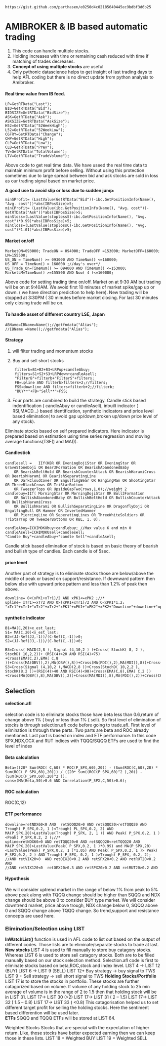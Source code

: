     https://gist.github.com/parthasen/e0250d4c02185640445ec9bdbf3d6b25

# AMIBROKER & IB based automatic trading
 1. This code can handle multiple stocks. 
 2. Holding increases with time or remaining cash reduced with time if matching of trades decreases.
 3. **Concept of using multiple stocks** are useful 
 4. Only pythonic datascience helps to get insight of last trading days to help AFL coding but there is no direct update from python analysis to Amibroker.

####  Real time value from IB feed.

    LP=GetRTData("Last");
    BID=GetRTData("Bid");
    BIDSIZE=GetRTData("BidSize");
    ASK=GetRTData("Ask"); 
    ASKSIZE=GetRTData("AskSize");
    H52=GetRTData("52WeekHigh");
    L52=GetRTData("52WeekLow");
    CGFRY=GetRTData("Change");
    CHP=GetRTData("High");
    CLP=GetRTData("Low");
    CLD=GetRTData("Prev");
    TV=GetRTData("TotalVolume");
    LTV=GetRTData("TradeVolume");

Above code to get real time data. We have useed the real time data to maintain minimum profit before selling. Without using this protection sometimes due to large spread between bid and ask stocks are sold in loss as our trading signal based on market price. 

**A good use to avoid slip or loss due to sudden jump:**
    
    minSProfit= (LastValue(GetRTData("Bid"))-ibc.GetPositionInfo(Name(), "Avg. cost"))*abs(IBPosSize)>5;	
  	minCProfit= (LastValue(ibc.GetPositionInfo(Name(), "Avg. cost"))-GetRTData("Ask"))*abs(IBPosSize)>5;
  	minSloss=(LastValue(stoplossS)-ibc.GetPositionInfo(Name(), "Avg. cost")*0.99)*abs(IBPosSize)>5;	
    minCloss=(LastValue(stoplossC)-ibc.GetPositionInfo(Name(), "Avg. cost")*1.01)*abs(IBPosSize)>5;


#### Market on/off
  
    MarketON=093000; TradeON = 094000; TradeOFF =153000; MarketOFF=160000; LM=155500;
    US_ON = TimeNum() >= 093000 AND TimeNum() <=160000;
    US_OFF = TimeNum() > 160000 ;//day's over*/
    US_Trade_On=TimeNum() >= 094000 AND TimeNum() <=153000;
    MarketLM=TimeNum() >=155500 AND Now( 4 )<=160000;

Above code for setting trading time on/off. Market on at 9:30 AM but trading will be on at 9:40AM. We avoid first 10 minutes of market spike/gap up or down. ( we have direction prediction to help here).
New trading will be stopped at 3:30PM ( 30 minutes before market closing. For last 30 minutes only closing trade will be on. 


#### To handle asset of different country LSE, Japan    
    ABName=IBName=Name();//getfndata("Alias");
    //IBName =Name();//getfndata("Alias");

#### Strategy
1. will filter trading and momentum stocks

2. Buy and sell short stocks
    
        filterb=B1+B2+B3+LRPup+candleAbuy;
        filters=S1+S2+S3+LRPdown+candleAsell;
        "FilterB"+filterb+"FilterS"+filters;
        FB=upline AND filterb>filters+2;//filters;
        FSS=downline AND filters>filterb+2;//filterb;
        "BUY**"+FB+"Sell**"+FSS;

3. Four parts are combined to build the strategy. 
Candle stick based indentification ( candleAbuy or candleAsell), inbuilt indicator ( RSI,MACD...) based identification, synthetic indicators and price level based elimination( to avoid gap up/down,broken up/down price level of any stock).

Eliminate stocks based on self prepared indicators. Here indicator is prepared based on estimation using time series regression and moving average functions(TSF() and MA()).

#### Candlestick

    candlesell =   IIf(KBR OR EveningDojiStar OR EveningStar OR GraveStoneDoji OR Bear3Formation OR BearishAbandonedBaby
        OR BearishBeltHold OR BearishCounterAttack OR BearishHaramiCross OR BearishHarami OR BearishSeparatingLine
        OR DarkCloudCover OR EngulfingBear OR HangingMan OR ShootingStar OR ThreeBlackCrows OR TriStarBottom 
        OR TweezerTops OR UpsideGapTwoCrows,1,0);//weight 2
    candlebuy=IIf( MorningStar OR MorningDojiStar OR Bull3Formation
        OR BullishAbandonedBaby OR BullishBeltHold OR BullishCounterAttack OR BullishHaramiCross
        OR BullishHarami OR BullishSeparatingLine OR DragonflyDoji OR EngulfingBull OR Hammer OR InvertedHammer
        OR PiercingLine OR SeperatingLines OR ThreeWhiteSoldiers OR TriStarTop OR TweezerBottoms OR KBL, 1, 0);
        
    candleAbuy=ICHIMOKUbuy+candlebuy; //Max value 6 and min 0
    candleAsell=ICHIMOKUsell+candlesell;
    "Candle Buy"+candleAbuy+"candle Sell"+candleAsell;

Candle stick based elimination of stock is based on basic theory of bearish and bullish type of candles. Each candle is of 5sec.

#### price level
Another part of strategy is to eliminate stocks those are below/above the middle of peak or based on support/resistance. If downward pattern then below else with upward price pattern and less than 1.2% of peak then above.  
    
    downline= O<(xPK1+xTr1)/2 AND xPK1<=xPK2 ;//*
    upline= xTr1>=xTr2 AND O>(xPK1+xTr1)/2 AND C<xPK1*1.2;
    "xTr1"+xTr1+"xTr2"+xTr2+"xPK1"+xPK1+"xPK2"+xPK2+"Downline"+downline+"upline"+upline;
   
#### synthetic indicator

    B1=MA(C,20)>x_est_last;
    S1= MA(C,20)<x_est_last;
    B2=(JJ-Ref(JJ,-1))/(C-Ref(C,-1))>0;
    S2=(JJ-Ref(JJ,-1))/(C-Ref(C,-1))<0;
    
    B3=Cross( MACD(2,8 ), Signal (4,10,2 ) )+Cross( StochK( 8, 2 ), StochD( 10,2,2))+ (RSI(4)>20 AND RSI(4)<75)
	+Cross(EMA(C,2),EMA( C,8 ))+Cross(MA(OBV(),2),MA(OBV(),8))+Cross(MA(PDI(),2),MA(MDI(),8))+Cross(CCI(2),CCI(8));
    S3=Cross(Signal (4,10,2 ),MACD(2,8 ))+Cross(StochD( 10,2,2 ), StochK(8,2 ))+(RSI(4)>40 AND RSI(4)<90)+Cross(EMA(C,8),EMA( C,2 ))
    +Cross(MA(OBV(),8),MA(OBV(),2))+Cross(MA(MDI(),8),MA(PDI(),2))+Cross(CCI(2),CCI(8));
    
## Selection
#### selection.afl
selection code is to eliminate stocks those have beta less than 0.6,return of change above 1% ( buy) or less than 1% ( sell). So first level of elimination of stocks is through selection.afl code before going to trade.afl. 
First level of elimination is through three parts. Two parts are beta and ROC already mentioned. Last part is based on index and ETF performance. 
In this code SPX,NDX,OCX and RUT indices with TQQQ/SQQQ ETFs are used to find the level of index

#### Beta calculation
	Beta=((20* Sum(ROC( C,60) * ROC(P_SPX,60),20)) - (Sum(ROC(C,60),20) * Sum(ROC( P_SPX,60),20))) / ((20* Sum((ROC(P_SPX,60)^2 ),20)) - (Sum(ROC(P_SPX,60),20)^2 ));
	cons=(MA(Beta,50)>0.6 AND Correlation(P_SPX,C,50)>0.6);
#### ROC calculation
ROC(C,12)
#### ETF performance
	downline=retNDX60<0 AND  retSQQQ20>0 AND retSQQQ20>retTQQQ20 AND Trough( P_SPX,0.2, 1 )<Trough( PL_SPX,0.2, 2) AND MA(P_SPX,20)>LastValue(Trough( P_SPX, 2, 1 )) AND Peak( P_SPX,0.2, 1 )<Peak( P_SPX,0.2, 2 );//*
	upline=retNDX60>0 AND retTQQQ20>0 AND retSQQQ20<retTQQQ20 AND MA(P_SPX,20)>LastValue(Peak( P_SPX,0.2, 1 )*0.99) and MA(P_SPX,20)<LastValue(Peak( P_SPX,0.2, 1 )*1.05) AND Peak( P_SPX,0.2, 1 )> Peak( P_SPX,0.2, 2 ) AND Trough( P_SPX, 0.2, 1 )>Trough( P_SPX, 0.2, 2);
	//AND retVIX20>0  AND retOEX20<0.2 AND retSPX20<0.2 AND retRUT20<0.2 AND
	//AND retVIX120<0  retOEX20>0.3 AND retSPX20>0.2 AND retRUT20>0.2 AND  

#### Hypothesis
We will consider uptrend market in the range of below 1% from peak to 5% above peak along with TQQQ change should be higher than SQQQ and NDX change should be above 0 to consider BUY type market.
We will consider downtrend market, price above trough, NDX change below 0, SQQQ above 0 and SQQQ change above TQQQ change. 
So trend,support and resistance concepts are used here.

### Elimination/Selection using LIST
**InWatchList()** function is used in AFL code to list out based on the output of different codes. Those lists are to eliminate/separate stocks to trade at last.
**New stocks**
LIST 4 is used to fill manually to store buy catagory stocks. Whereas LIST 6 is used to store sell catagory stocks. Both are to be filled manually based on our stock selection method.
Selection.afl code is first to eliminate stocks based on beta,ROC,stock and index level.
	LIST 4 -> LIST 12	(BUY)
	LIST 6 -> LIST 9 	(SELL)
	LIST 12+ Buy strategy -> buy signal to TWS
	LIST 9 + Sell strategy -> sell short signal to TWS
**Holding Stocks/Portfolio**
LIST 17 is to store the stocks in portfolio. These stocks are further catagorized based on volume. If volume of any holding stock to 25 min average of volume is in the range of 2 to 1.5 then that holding stock will be in LIST 31.
	LIST 17-> LIST 30 (>2)
	LIST 17-> LIST 31 ( 2 – 1.5)
	LIST 17-> LIST 32 ( 1.5 – 0.8)
	LIST 17-> LIST 33 ( <0.8)
This catagorisation helped us to set different target profit for selling the holding stocks. Here the sentiment based differention will be used later.	
**ETFs** 
SQQQ and TQQQ ETFs will be stored at LIST 64.

Weighted Stocks
Stocks that are special with the expectation of higher return. Like, those stocks have better expected earning then we can keep those in these lists. 
	LIST 18 = Weighted BUY
	LIST 19 = Weighted SELL
	
	

	

